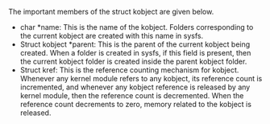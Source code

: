 The important members of the struct kobject are given below.
* char *name: This is the name of the kobject. Folders corresponding to the current kobject are created with this name in sysfs.
* Struct kobject *parent: This is the parent of the current kobject being created. When a folder is created in sysfs, if this field is present, then the current kobject folder is created inside the parent kobject folder.
* Struct kref: This is the reference counting mechanism for kobject. Whenever any kernel module refers to any kobject, its reference count is incremented, and whenever any kobject reference is released by any kernel module, then the reference count is decremented. When the reference count decrements to zero, memory related to the kobject is released.
